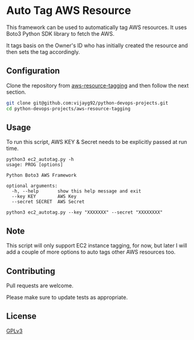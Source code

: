 # Auto Tag AWS Resource

This framework can be used to automatically tag AWS resources. It uses Boto3 Python SDK library to fetch the AWS.

It tags basis on the Owner's ID who has initially created the resource and then sets the tag accordingly. 


## Configuration

Clone the repository from [aws-resource-tagging](aws-resource-tagging) and then follow the next section. 

```bash
git clone git@github.com:vijayg92/python-devops-projects.git
cd python-devops-projects/aws-resource-tagging
```

## Usage
To run this script, AWS KEY & Secret needs to be explicitly passed at run time. 
```
python3 ec2_autotag.py -h
usage: PROG [options]

Python Boto3 AWS Framework

optional arguments:
  -h, --help       show this help message and exit
  --key KEY        AWS Key
  --secret SECRET  AWS Secret

python3 ec2_autotag.py --key "XXXXXXX" --secret "XXXXXXXX"
```

## Note
This script will only support EC2 instance tagging, for now, but later I will add a couple of more options to auto tags other AWS resources too. 

## Contributing
Pull requests are welcome. 


Please make sure to update tests as appropriate.

## License
[GPLv3](https://en.wikipedia.org/wiki/GNU_General_Public_License)
